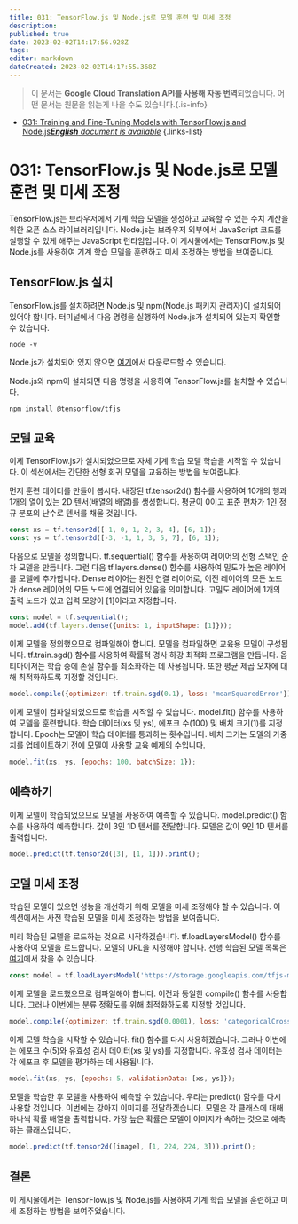 ```yaml
---
title: 031: TensorFlow.js 및 Node.js로 모델 훈련 및 미세 조정
description: 
published: true
date: 2023-02-02T14:17:56.928Z
tags: 
editor: markdown
dateCreated: 2023-02-02T14:17:55.368Z
---
```


> 이 문서는 **Google Cloud Translation API를 사용해 자동 번역**되었습니다.
어떤 문서는 원문을 읽는게 나을 수도 있습니다.{.is-info}



- [031: Training and Fine-Tuning Models with TensorFlow.js and Node.js***English** document is available*](/en/Knowledge-base/TensorFlow-js/Learning/031-training-and-fine-tuning-models-with-tensorflow-js-and-node-js)
{.links-list}


# 031: TensorFlow.js 및 Node.js로 모델 훈련 및 미세 조정

TensorFlow.js는 브라우저에서 기계 학습 모델을 생성하고 교육할 수 있는 수치 계산을 위한 오픈 소스 라이브러리입니다. Node.js는 브라우저 외부에서 JavaScript 코드를 실행할 수 있게 해주는 JavaScript 런타임입니다. 이 게시물에서는 TensorFlow.js 및 Node.js를 사용하여 기계 학습 모델을 훈련하고 미세 조정하는 방법을 보여줍니다.

## TensorFlow.js 설치

TensorFlow.js를 설치하려면 Node.js 및 npm(Node.js 패키지 관리자)이 설치되어 있어야 합니다. 터미널에서 다음 명령을 실행하여 Node.js가 설치되어 있는지 확인할 수 있습니다.

```
node -v
```

Node.js가 설치되어 있지 않으면 [여기](https://nodejs.org/en/)에서 다운로드할 수 있습니다.

Node.js와 npm이 설치되면 다음 명령을 사용하여 TensorFlow.js를 설치할 수 있습니다.

```
npm install @tensorflow/tfjs
```

## 모델 교육

이제 TensorFlow.js가 설치되었으므로 자체 기계 학습 모델 학습을 시작할 수 있습니다. 이 섹션에서는 간단한 선형 회귀 모델을 교육하는 방법을 보여줍니다.

먼저 훈련 데이터를 만들어 봅시다. 내장된 tf.tensor2d() 함수를 사용하여 10개의 행과 1개의 열이 있는 2D 텐서(배열의 배열)를 생성합니다. 평균이 0이고 표준 편차가 1인 정규 분포의 난수로 텐서를 채울 것입니다.

```javascript
const xs = tf.tensor2d([-1, 0, 1, 2, 3, 4], [6, 1]);
const ys = tf.tensor2d([-3, -1, 1, 3, 5, 7], [6, 1]);
```

다음으로 모델을 정의합니다. tf.sequential() 함수를 사용하여 레이어의 선형 스택인 순차 모델을 만듭니다. 그런 다음 tf.layers.dense() 함수를 사용하여 밀도가 높은 레이어를 모델에 추가합니다. Dense 레이어는 완전 연결 레이어로, 이전 레이어의 모든 노드가 dense 레이어의 모든 노드에 연결되어 있음을 의미합니다. 고밀도 레이어에 1개의 출력 노드가 있고 입력 모양이 [1]이라고 지정합니다.

```javascript
const model = tf.sequential();
model.add(tf.layers.dense({units: 1, inputShape: [1]}));
```

이제 모델을 정의했으므로 컴파일해야 합니다. 모델을 컴파일하면 교육용 모델이 구성됩니다. tf.train.sgd() 함수를 사용하여 확률적 경사 하강 최적화 프로그램을 만듭니다. 옵티마이저는 학습 중에 손실 함수를 최소화하는 데 사용됩니다. 또한 평균 제곱 오차에 대해 최적화하도록 지정할 것입니다.

```javascript
model.compile({optimizer: tf.train.sgd(0.1), loss: 'meanSquaredError'});
```

이제 모델이 컴파일되었으므로 학습을 시작할 수 있습니다. model.fit() 함수를 사용하여 모델을 훈련합니다. 학습 데이터(xs 및 ys), 에포크 수(100) 및 배치 크기(1)를 지정합니다. Epoch는 모델이 학습 데이터를 통과하는 횟수입니다. 배치 크기는 모델의 가중치를 업데이트하기 전에 모델이 사용할 교육 예제의 수입니다.

```javascript
model.fit(xs, ys, {epochs: 100, batchSize: 1});
```

## 예측하기

이제 모델이 학습되었으므로 모델을 사용하여 예측할 수 있습니다. model.predict() 함수를 사용하여 예측합니다. 값이 3인 1D 텐서를 전달합니다. 모델은 값이 9인 1D 텐서를 출력합니다.

```javascript
model.predict(tf.tensor2d([3], [1, 1])).print();
```

## 모델 미세 조정

학습된 모델이 있으면 성능을 개선하기 위해 모델을 미세 조정해야 할 수 있습니다. 이 섹션에서는 사전 학습된 모델을 미세 조정하는 방법을 보여줍니다.

미리 학습된 모델을 로드하는 것으로 시작하겠습니다. tf.loadLayersModel() 함수를 사용하여 모델을 로드합니다. 모델의 URL을 지정해야 합니다. 선행 학습된 모델 목록은 [여기](https://github.com/tensorflow/tfjs-models/tree/master/models)에서 찾을 수 있습니다.

```javascript
const model = tf.loadLayersModel('https://storage.googleapis.com/tfjs-models/tfjs/mobilenet_v1_0.25_224/model.json');
```

이제 모델을 로드했으므로 컴파일해야 합니다. 이전과 동일한 compile() 함수를 사용합니다. 그러나 이번에는 분류 정확도를 위해 최적화하도록 지정할 것입니다.

```javascript
model.compile({optimizer: tf.train.sgd(0.0001), loss: 'categoricalCrossentropy', metrics: ['accuracy']});
```

이제 모델 학습을 시작할 수 있습니다. fit() 함수를 다시 사용하겠습니다. 그러나 이번에는 에포크 수(5)와 유효성 검사 데이터(xs 및 ys)를 지정합니다. 유효성 검사 데이터는 각 에포크 후 모델을 평가하는 데 사용됩니다.

```javascript
model.fit(xs, ys, {epochs: 5, validationData: [xs, ys]});
```

모델을 학습한 후 모델을 사용하여 예측할 수 있습니다. 우리는 predict() 함수를 다시 사용할 것입니다. 이번에는 강아지 이미지를 전달하겠습니다. 모델은 각 클래스에 대해 하나씩 확률 배열을 출력합니다. 가장 높은 확률은 모델이 이미지가 속하는 것으로 예측하는 클래스입니다.

```javascript
model.predict(tf.tensor2d([image], [1, 224, 224, 3])).print();
```

## 결론

이 게시물에서는 TensorFlow.js 및 Node.js를 사용하여 기계 학습 모델을 훈련하고 미세 조정하는 방법을 보여주었습니다.
